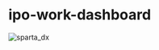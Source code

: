 # ipo-work-dashboard

![sparta_dx](https://github.com/manzino0705/ipo-work-dashboard/assets/53653584/ba391868-fff8-4783-864f-f680c925b8ca)
